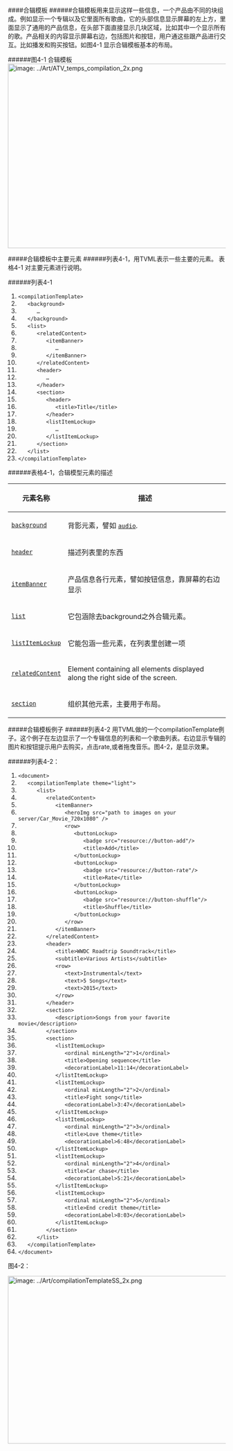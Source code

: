 ####合辑模板
######合辑模板用来显示这样一些信息，一个产品由不同的块组成。例如显示一个专辑以及它里面所有歌曲，它的头部信息显示屏幕的左上方，里面显示了通用的产品信息，在头部下面直接显示几块区域，比如其中一个显示所有的歌。产品相关的内容显示屏幕右边，包括图片和按钮，用户通这些跟产品进行交互。比如播发和购买按钮。如图4-1 显示合辑模板基本的布局。

######图4-1 合辑模板
<img src="https://developer.apple.com/library/prerelease/tvos/documentation/LanguagesUtilities/Conceptual/ATV_Template_Guide/Art/ATV_temps_compilation_2x.png" alt="image: ../Art/ATV_temps_compilation_2x.png" width="678" height="426">

#####合辑模板中主要元素
######列表4-1，用TVML表示一些主要的元素。 表格4-1 对主要元素进行说明。

######列表4-1 
<ol class="code-lines">
            <li><code class="code-voice">&lt;compilationTemplate&gt;</code></li>
            <li><code class="code-voice">   &lt;background&gt;</code></li>
            <li><code class="code-voice">      …</code></li>
            <li><code class="code-voice">   &lt;/background&gt;</code></li>
            <li><code class="code-voice">   &lt;list&gt;</code></li>
            <li><code class="code-voice">      &lt;relatedContent&gt;</code></li>
            <li><code class="code-voice">         &lt;itemBanner&gt;</code></li>
            <li><code class="code-voice">            …</code></li>
            <li><code class="code-voice">         &lt;/itemBanner&gt;</code></li>
            <li><code class="code-voice">      &lt;/relatedContent&gt;</code></li>
            <li><code class="code-voice">      &lt;header&gt;</code></li>
            <li><code class="code-voice">         …</code></li>
            <li><code class="code-voice">      &lt;/header&gt;</code></li>
            <li><code class="code-voice">      &lt;section&gt;</code></li>
            <li><code class="code-voice">         &lt;header&gt;</code></li>
            <li><code class="code-voice">            &lt;title&gt;Title&lt;/title&gt;</code></li>
            <li><code class="code-voice">         &lt;/header&gt;</code></li>
            <li><code class="code-voice">         &lt;listItemLockup&gt;</code></li>
            <li><code class="code-voice">            …</code></li>
            <li><code class="code-voice">         &lt;/listItemLockup&gt;</code></li>
            <li><code class="code-voice">      &lt;/section&gt;</code></li>
            <li><code class="code-voice">   &lt;/list&gt;</code></li>
            <li><code class="code-voice">&lt;/compilationTemplate&gt;</code></li>
        </ol>
        
######表格4-1，合辑模型元素的描述

<table class="graybox" border="0" cellspacing="0" cellpadding="5">
    <thead>
        <tr>
            <th scope="col" class="TableHeading_TableRow_TableCell"><p class="para">
  元素名称
</p></th>
            <th scope="col" class="TableHeading_TableRow_TableCell"><p class="para">
  描述
</p></th>
        </tr>
    </thead>
    <tbody>
        <tr>
            <td scope="row"><p class="para">
  <code class="code-voice"><a href="CompoundBackgroundElements.html#//apple_ref/doc/uid/TP40015064-CH24-SW5" data-renderer-version="1" onclick="s_objectID=&quot;https://developer.apple.com/library/prerelease/tvos/documentation/LanguagesUtilities/Conceptual/A_39&quot;;return this.s_oc?this.s_oc(e):true">background</a></code>
</p></td>
            <td><p class="para">
  背影元素，譬如 <code class="code-voice"><a href="CompoundBackgroundElements.html#//apple_ref/doc/uid/TP40015064-CH24-SW4" data-renderer-version="1" onclick="s_objectID=&quot;https://developer.apple.com/library/prerelease/tvos/documentation/LanguagesUtilities/Conceptual/A_40&quot;;return this.s_oc?this.s_oc(e):true">audio</a></code>.
</p></td>
        </tr>
        <tr>
            <td scope="row"><p class="para">
  <code class="code-voice"><a href="CompoundBannerHeaderElements.html#//apple_ref/doc/uid/TP40015064-CH23-SW11" data-renderer-version="1" onclick="s_objectID=&quot;https://developer.apple.com/library/prerelease/tvos/documentation/LanguagesUtilities/Conceptual/A_41&quot;;return this.s_oc?this.s_oc(e):true">header</a></code>
</p></td>
            <td><p class="para">
            描述列表里的东西
</p></td>
        </tr>
        <tr>
            <td scope="row"><p class="para">
  <code class="code-voice"><a href="CompoundBannerHeaderElements.html#//apple_ref/doc/uid/TP40015064-CH23-SW2" data-renderer-version="1" onclick="s_objectID=&quot;https://developer.apple.com/library/prerelease/tvos/documentation/LanguagesUtilities/Conceptual/A_42&quot;;return this.s_oc?this.s_oc(e):true">itemBanner</a></code>
</p></td>
            <td><p class="para">
            产品信息各行元素，譬如按钮信息，靠屏幕的右边显示
</p></td>
        </tr>
        <tr>
            <td scope="row"><p class="para">
  <code class="code-voice"><a href="CoumpoundDisplayElements.html#//apple_ref/doc/uid/TP40015064-CH18-SW24" data-renderer-version="1" onclick="s_objectID=&quot;https://developer.apple.com/library/prerelease/tvos/documentation/LanguagesUtilities/Conceptual/A_43&quot;;return this.s_oc?this.s_oc(e):true">list</a></code>
</p></td>
            <td><p class="para">
            它包涵除去background之外合辑元素。
</p></td>
        </tr>
        <tr>
            <td scope="row"><p class="para">
  <code class="code-voice"><a href="LockupElements.html#//apple_ref/doc/uid/TP40015064-CH10-SW5" data-renderer-version="1" onclick="s_objectID=&quot;https://developer.apple.com/library/prerelease/tvos/documentation/LanguagesUtilities/Conceptual/A_44&quot;;return this.s_oc?this.s_oc(e):true">listItemLockup</a></code>
</p></td>
            <td><p class="para">
            它能包涵一些元素，在列表里创建一项
</p></td>
        </tr>
        <tr>
            <td scope="row"><p class="para">
  <code class="code-voice"><a href="CompoundInformationElements.html#//apple_ref/doc/uid/TP40015064-CH22-SW11" data-renderer-version="1" onclick="s_objectID=&quot;https://developer.apple.com/library/prerelease/tvos/documentation/LanguagesUtilities/Conceptual/A_45&quot;;return this.s_oc?this.s_oc(e):true">relatedContent</a></code>
</p></td>
            <td><p class="para">
  Element containing all elements displayed along the right side of the screen.
</p></td>
        </tr>
        <tr>
            <td scope="row"><p class="para">
  <code class="code-voice"><a href="CoumpoundDisplayElements.html#//apple_ref/doc/uid/TP40015064-CH18-SW26" data-renderer-version="1" onclick="s_objectID=&quot;https://developer.apple.com/library/prerelease/tvos/documentation/LanguagesUtilities/Conceptual/A_46&quot;;return this.s_oc?this.s_oc(e):true">section</a></code>
</p></td>
            <td><p class="para">
            组织其他元素，主要用于布局。
</p></td>
        </tr>
    </tbody>
  </table>

#####合辑模板例子
######列表4-2 用TVML做的一个compilationTemplate例子。这个例子在左边显示了一个专辑信息的列表和一个歌曲列表。右边显示专辑的图片和按钮提示用户去购买，点击rate,或者拖曳音乐。图4-2，是显示效果。

######列表4-2：

<ol class="code-lines">
            <li><code class="code-voice">&lt;document&gt;</code></li>
            <li><code class="code-voice">   &lt;compilationTemplate theme="light"&gt;</code></li>
            <li><code class="code-voice">      &lt;list&gt;</code></li>
            <li><code class="code-voice">         &lt;relatedContent&gt;</code></li>
            <li><code class="code-voice">            &lt;itemBanner&gt;</code></li>
            <li><code class="code-voice">               &lt;heroImg src="path to images on your server/Car_Movie_720x1080" /&gt;</code></li>
            <li><code class="code-voice">               &lt;row&gt;</code></li>
            <li><code class="code-voice">                  &lt;buttonLockup&gt;</code></li>
            <li><code class="code-voice">                     &lt;badge src="resource://button-add"/&gt;</code></li>
            <li><code class="code-voice">                     &lt;title&gt;Add&lt;/title&gt;</code></li>
            <li><code class="code-voice">                  &lt;/buttonLockup&gt;</code></li>
            <li><code class="code-voice">                  &lt;buttonLockup&gt;</code></li>
            <li><code class="code-voice">                     &lt;badge src="resource://button-rate"/&gt;</code></li>
            <li><code class="code-voice">                     &lt;title&gt;Rate&lt;/title&gt;</code></li>
            <li><code class="code-voice">                  &lt;/buttonLockup&gt;</code></li>
            <li><code class="code-voice">                  &lt;buttonLockup&gt;</code></li>
            <li><code class="code-voice">                     &lt;badge src="resource://button-shuffle"/&gt;</code></li>
            <li><code class="code-voice">                     &lt;title&gt;Shuffle&lt;/title&gt;</code></li>
            <li><code class="code-voice">                  &lt;/buttonLockup&gt;</code></li>
            <li><code class="code-voice">               &lt;/row&gt;</code></li>
            <li><code class="code-voice">            &lt;/itemBanner&gt;</code></li>
            <li><code class="code-voice">         &lt;/relatedContent&gt;</code></li>
            <li><code class="code-voice">         &lt;header&gt;</code></li>
            <li><code class="code-voice">            &lt;title&gt;WWDC Roadtrip Soundtrack&lt;/title&gt;</code></li>
            <li><code class="code-voice">            &lt;subtitle&gt;Various Artists&lt;/subtitle&gt;</code></li>
            <li><code class="code-voice">            &lt;row&gt;</code></li>
            <li><code class="code-voice">               &lt;text&gt;Instrumental&lt;/text&gt;</code></li>
            <li><code class="code-voice">               &lt;text&gt;5 Songs&lt;/text&gt;</code></li>
            <li><code class="code-voice">               &lt;text&gt;2015&lt;/text&gt;</code></li>
            <li><code class="code-voice">            &lt;/row&gt;</code></li>
            <li><code class="code-voice">         &lt;/header&gt;</code></li>
            <li><code class="code-voice">         &lt;section&gt;</code></li>
            <li><code class="code-voice">            &lt;description&gt;Songs from your favorite movie&lt;/description&gt;</code></li>
            <li><code class="code-voice">         &lt;/section&gt;</code></li>
            <li><code class="code-voice">         &lt;section&gt;</code></li>
            <li><code class="code-voice">            &lt;listItemLockup&gt;</code></li>
            <li><code class="code-voice">               &lt;ordinal minLength="2"&gt;1&lt;/ordinal&gt;</code></li>
            <li><code class="code-voice">               &lt;title&gt;Opening sequence&lt;/title&gt;</code></li>
            <li><code class="code-voice">               &lt;decorationLabel&gt;11:14&lt;/decorationLabel&gt;</code></li>
            <li><code class="code-voice">            &lt;/listItemLockup&gt;</code></li>
            <li><code class="code-voice">            &lt;listItemLockup&gt;</code></li>
            <li><code class="code-voice">               &lt;ordinal minLength="2"&gt;2&lt;/ordinal&gt;</code></li>
            <li><code class="code-voice">               &lt;title&gt;Fight song&lt;/title&gt;</code></li>
            <li><code class="code-voice">               &lt;decorationLabel&gt;3:47&lt;/decorationLabel&gt;</code></li>
            <li><code class="code-voice">            &lt;/listItemLockup&gt;</code></li>
            <li><code class="code-voice">            &lt;listItemLockup&gt;</code></li>
            <li><code class="code-voice">               &lt;ordinal minLength="2"&gt;3&lt;/ordinal&gt;</code></li>
            <li><code class="code-voice">               &lt;title&gt;Love theme&lt;/title&gt;</code></li>
            <li><code class="code-voice">               &lt;decorationLabel&gt;6:48&lt;/decorationLabel&gt;</code></li>
            <li><code class="code-voice">            &lt;/listItemLockup&gt;</code></li>
            <li><code class="code-voice">            &lt;listItemLockup&gt;</code></li>
            <li><code class="code-voice">               &lt;ordinal minLength="2"&gt;4&lt;/ordinal&gt;</code></li>
            <li><code class="code-voice">               &lt;title&gt;Car chase&lt;/title&gt;</code></li>
            <li><code class="code-voice">               &lt;decorationLabel&gt;5:21&lt;/decorationLabel&gt;</code></li>
            <li><code class="code-voice">            &lt;/listItemLockup&gt;</code></li>
            <li><code class="code-voice">            &lt;listItemLockup&gt;</code></li>
            <li><code class="code-voice">               &lt;ordinal minLength="2"&gt;5&lt;/ordinal&gt;</code></li>
            <li><code class="code-voice">               &lt;title&gt;End credit theme&lt;/title&gt;</code></li>
            <li><code class="code-voice">               &lt;decorationLabel&gt;8:03&lt;/decorationLabel&gt;</code></li>
            <li><code class="code-voice">            &lt;/listItemLockup&gt;</code></li>
            <li><code class="code-voice">         &lt;/section&gt;</code></li>
            <li><code class="code-voice">      &lt;/list&gt;</code></li>
            <li><code class="code-voice">   &lt;/compilationTemplate&gt;</code></li>
            <li><code class="code-voice">&lt;/document&gt;</code></li>
        </ol>
        
        
图4-2：

<img src="https://developer.apple.com/library/prerelease/tvos/documentation/LanguagesUtilities/Conceptual/ATV_Template_Guide/Art/compilationTemplateSS_2x.png" alt="image: ../Art/compilationTemplateSS_2x.png" width="680" height="387">


